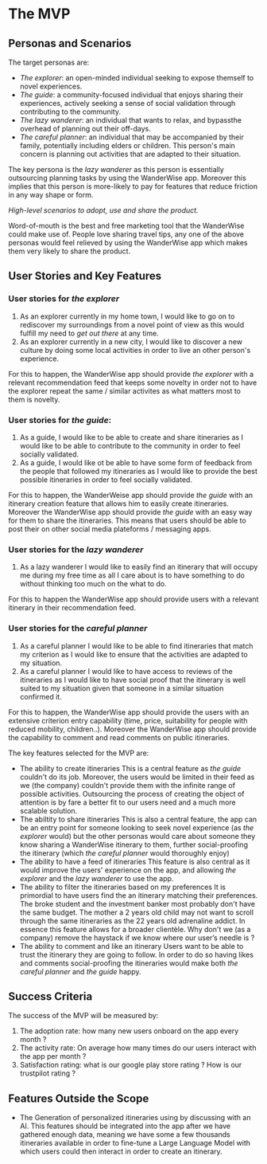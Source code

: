 # The MVP

## Personas and Scenarios

The target personas are:

- *The explorer*: an open-minded individual seeking to expose themself to novel experiences.
- *The guide*: a community-focused individual that enjoys sharing their experiences, actively seeking a sense of social validation through contributing to the community.
- *The lazy wanderer*: an individual that wants to relax, and bypassthe overhead of planning out their off-days.
- *The careful planner*: an individual that may be accompanied by their family, potentially including elders or children. This person's main concern is planning out activities that are adapted to their situation.

The key persona is the *lazy wanderer* as this person is essentially outsourcing planning tasks by using the WanderWise app. Moreover this implies that this person is more-likely to pay for features that reduce friction in any way shape or form.

*High-level scenarios to adopt, use and share the product.*

Word-of-mouth is the best and free marketing tool that the WanderWise could make use of. People love sharing travel tips, any one of the above personas would feel relieved by using the WanderWise app which makes them very likely to share the product.

## User Stories and Key Features

### User stories for *the explorer*

1. As an explorer currently in my home town, I would like to go on to rediscover my surroundings from a novel point of view as this would fulfill my need to *get out there* at any time. 
2. As an explorer currently in a new city, I would like to discover a new culture by doing some local activities in order to live an other person's experience.

For this to happen, the WanderWise app should provide *the explorer* with a relevant recommendation feed that keeps some novelty in order not to have the explorer repeat the same / similar activites as what matters most to them is novelty.

### User stories for *the guide*:

1. As a guide, I would like to be able to create and share itineraries as I would like to be able to contribute to the community in order to feel socially validated.
2. As a guide, I would like ot be able to have some form of feedback from the people that followed my itineraries as I would like to provide the best possible itineraries in order to feel socially validated.

For this to happen, the WanderWeise app should provide *the guide* with an itinerary creation feature that allows him to easily create itineraries. Moreover the WanderWise app should provide *the guide* with an easy way for them to share the itineraries. This means that users should be able to post their on other social media plateforms / messaging apps.

### User stories for the *lazy wanderer*
1. As a lazy wanderer I would like to easily find an itinerary that will occupy me during my free time as all I care about is to have something to do without thinking too much on the what to do.

For this to happen the WanderWise app should provide users with a relevant itinerary in their recommendation feed. 

### User stories for the *careful planner*

1. As a careful planner I would like to be able to find itineraries that match my criterion as I would like to ensure that the activities are adapted to my situation.
2. As a careful planner I would like to have access to reviews of the itineraries as I would like to have social proof that the itinerary is well suited to my situation given that someone in a similar situation confirmed it.

For this to happen, the WanderWise app should provide the users with an extensive criterion entry capability (time, price, suitability for people with reduced mobility, children..).
Moreover the WanderWise app should provide the capability to comment and read comments on public itineraries.

The key features selected for the MVP are:

- The ability to create itineraries
This is a central feature as *the guide* couldn't do its job. Moreover, the users would be limited in their feed as we (the company) couldn't provide them with the infinite range of possible activities. Outsourcing the process of creating the object of attention is by fare a better fit to our users need and a much more scalable solution.
- The abiltity to share itineraries
This is also a central feature, the app can be an entry point for someone looking to seek novel experience (as *the explorer* would) but the other personas would care about someone they know sharing a WanderWise itinerary to them, further social-proofing the itinerary (which *the careful planner* would thoroughly enjoy)
- The ability to have a feed of itineraries
This feature is also central as it would improve the users' experience on the app, and allowing *the explorer* and the *lazy wanderer* to use the app.
- The ability to filter the itineraries based on my preferences
It is primordial to have users find the an itinerary matching their preferences. The broke student and the investment banker most probably don't have the same budget. The mother a 2 years old child may not want to scroll through the same itineraries as the 22 years old adrenaline addict. In essence this feature allows for a broader clientèle. Why don't we (as a company) remove the haystack if we know where our user’s needle is ?
- The ability to comment and like an itinerary
Users want to be able to trust the itinerary they are going to follow. In order to do so having likes and comments social-proofing the itineraries would make both *the careful planner* and *the guide* happy.


## Success Criteria
The success of the MVP will be measured by:

1. The adoption rate: how many new users onboard on the app every month ?
2. The activity rate: On average how many times do our users interact with the app per month ? 
3. Satisfaction rating: what is our google play store rating ? How is our trustpilot rating ?

## Features Outside the Scope
- The Generation of personalized itineraries using by discussing with an AI.
This features should be integrated into the app after we have gathered enough data, meaning we have some a few thousands itineraries available in order to fine-tune a Large Language Model with which users could then interact in order to create an itinerary. 

